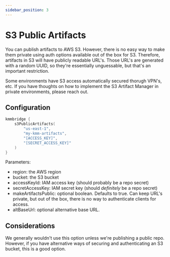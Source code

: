 ```yaml
---
sidebar_position: 3
---
```


# S3 Public Artifacts

You can publish artifacts to AWS S3. However, there is no easy way to make them private using auth options available out of the box for S3. Therefore, artifacts in S3 will have publicly readable URL's. Those URL's are generated with a random UUID, so they're essentially unguessable, but that's an important restriction.

Some environments have S3 access automatically secured thorugh VPN's, etc. If you have thoughts on how to implement the S3 Artifact Manager in private environments, please reach out.

## Configuration

```kotlin
kmmbridge {
    s3PublicArtifacts(
        "us‑east‑1",
        "my-kmm-artifacts",
        "[ACCESS_KEY]",
        "[SECRET_ACCESS_KEY]"
    )
}
```

Parameters:

* region: the AWS region
* bucket: the S3 bucket
* accessKeyId: IAM access key (should probably be a repo secret)
* secretAccessKey: IAM secret key (should *definitely* be a repo secret)
* makeArtifactsPublic: optional boolean. Defaults to true. Can keep URL's private, but out of the box, there is no way to authenticate clients for access.
* altBaseUrl: optional alternative base URL.

## Considerations

We generally wouldn't use this option unless we're publishing a public repo. However, if you have alternative ways of securing and authenticating an S3 bucket, this is a good option.